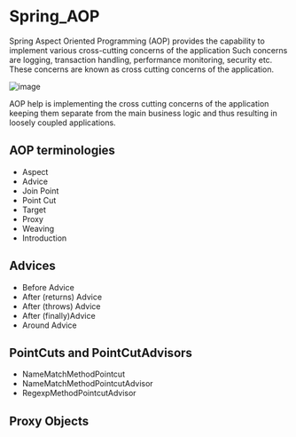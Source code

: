 # Spring_AOP
Spring Aspect Oriented Programming (AOP) provides the capability to implement various cross-cutting concerns of the application 
Such concerns are logging, transaction handling, performance monitoring, security etc. These concerns are known as cross cutting concerns of the application.

![image](https://github.com/dhirajapp/Spring_AOP/assets/47515998/83603fa2-d09f-4ba5-92d5-5eae45d5bec4)


AOP help is implementing the cross cutting concerns of the application keeping them separate from the main business logic and thus resulting in loosely coupled applications.


## AOP terminologies
- Aspect
- Advice
- Join Point
- Point Cut
- Target
- Proxy
- Weaving
- Introduction
## Advices
- Before Advice
- After (returns) Advice
- After (throws) Advice
- After (finally)Advice
- Around Advice
## PointCuts and PointCutAdvisors
- NameMatchMethodPointcut
- NameMatchMethodPointcutAdvisor
- RegexpMethodPointcutAdvisor
## Proxy Objects

